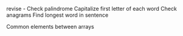 revise - 
Check palindrome
Capitalize first letter of each word
Check anagrams
Find longest word in sentence


Common elements between arrays